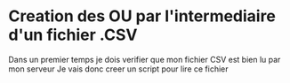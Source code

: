 # Creation des OU par l'intermediaire d'un fichier .CSV 

Dans un premier temps je dois verifier que mon fichier CSV est bien lu par mon serveur 
Je vais donc creer un script pour lire ce fichier 



